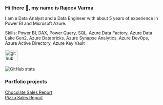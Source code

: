 ### Hi there 👋, my name is Rajeev Varma
I am a Data Analyst and a Data Engineer with about 5 years of experience in Power BI and Microsoft Azure.

Skills: Power BI, DAX, Power Query, SQL, Azure Data Factory, Azure Data Lake Gen2, Azure Databricks, Azure Synapse Analytics, Azure DevOps, Azure Active Directory, Azure Key Vault

[<img src='https://cdn.jsdelivr.net/npm/simple-icons@3.0.1/icons/github.svg' alt='github' height='40'>](https://github.com/rajsvarma1492)  

![GitHub stats](https://github-readme-stats.vercel.app/api?username=rajsvarma1492&show_icons=true)  

### Portfolio projects

<a href="https://github.com/rajsvarma1492/chocolate_sales">Chocolate Sales Report</a>
<br>
<a href="https://github.com/rajsvarma1492/pizza_sales">Pizza Sales Report</a>
